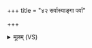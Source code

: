 +++
title = "४२ सर्वास्याङ्गा पर्वा"

+++
<details><summary>मूलम् (VS)</summary>

सर्वा॒स्याङ्गा॒ पर्वा॒ मूला॑नि वृश्चति ॥
</details>
